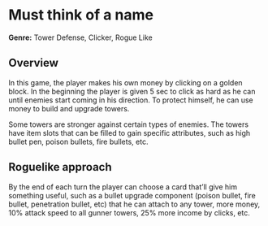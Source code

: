 # Must think of a name

**Genre:** Tower Defense, Clicker, Rogue Like

## Overview

In this game, the player makes his own money by clicking on a golden block. In the beginning the player is given 5 sec to click as hard as he can until enemies start coming in his direction. To protect himself, he can use money to build and upgrade towers. 

Some towers are stronger against certain types of enemies. The towers have item slots that can be filled to gain specific attributes, such as high bullet pen, poison bullets, fire bullets, etc.

## Roguelike approach

By the end of each turn the player can choose a card that’ll give him something useful, such as a bullet upgrade component (poison bullet, fire bullet, penetration bullet, etc) that he can attach to any tower, more money, 10% attack speed to all gunner towers, 25% more income by clicks, etc.
